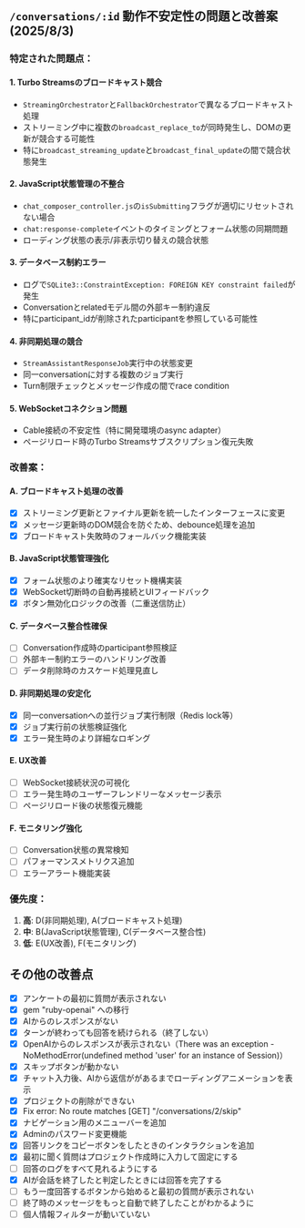 ## `/conversations/:id` 動作不安定性の問題と改善案 (2025/8/3)

### 特定された問題点：

#### 1. **Turbo Streamsのブロードキャスト競合**
- `StreamingOrchestrator`と`FallbackOrchestrator`で異なるブロードキャスト処理
- ストリーミング中に複数の`broadcast_replace_to`が同時発生し、DOMの更新が競合する可能性
- 特に`broadcast_streaming_update`と`broadcast_final_update`の間で競合状態発生

#### 2. **JavaScript状態管理の不整合**
- `chat_composer_controller.js`の`isSubmitting`フラグが適切にリセットされない場合
- `chat:response-complete`イベントのタイミングとフォーム状態の同期問題
- ローディング状態の表示/非表示切り替えの競合状態

#### 3. **データベース制約エラー**
- ログで`SQLite3::ConstraintException: FOREIGN KEY constraint failed`が発生
- Conversationとrelatedモデル間の外部キー制約違反
- 特にparticipant_idが削除されたparticipantを参照している可能性

#### 4. **非同期処理の競合**
- `StreamAssistantResponseJob`実行中の状態変更
- 同一conversationに対する複数のジョブ実行
- Turn制限チェックとメッセージ作成の間でrace condition

#### 5. **WebSocketコネクション問題**
- Cable接続の不安定性（特に開発環境のasync adapter）
- ページリロード時のTurbo Streamsサブスクリプション復元失敗

### 改善案：

#### A. **ブロードキャスト処理の改善**
- [x] ストリーミング更新とファイナル更新を統一したインターフェースに変更
- [x] メッセージ更新時のDOM競合を防ぐため、debounce処理を追加
- [x] ブロードキャスト失敗時のフォールバック機能実装

#### B. **JavaScript状態管理強化**
- [x] フォーム状態のより確実なリセット機構実装
- [x] WebSocket切断時の自動再接続とUIフィードバック
- [x] ボタン無効化ロジックの改善（二重送信防止）

#### C. **データベース整合性確保**
- [ ] Conversation作成時のparticipant参照検証
- [ ] 外部キー制約エラーのハンドリング改善
- [ ] データ削除時のカスケード処理見直し

#### D. **非同期処理の安定化**
- [x] 同一conversationへの並行ジョブ実行制限（Redis lock等）
- [x] ジョブ実行前の状態検証強化
- [x] エラー発生時のより詳細なロギング

#### E. **UX改善**
- [ ] WebSocket接続状況の可視化
- [ ] エラー発生時のユーザーフレンドリーなメッセージ表示
- [ ] ページリロード後の状態復元機能

#### F. **モニタリング強化**
- [ ] Conversation状態の異常検知
- [ ] パフォーマンスメトリクス追加
- [ ] エラーアラート機能実装

### 優先度：
1. **高**: D(非同期処理), A(ブロードキャスト処理)
2. **中**: B(JavaScript状態管理), C(データベース整合性)
3. **低**: E(UX改善), F(モニタリング)

## その他の改善点

- [x] アンケートの最初に質問が表示されない
- [x] gem "ruby-openai" への移行
- [x] AIからのレスポンスがない
- [x] ターンが終わっても回答を続けられる（終了しない）
- [x] OpenAIからのレスポンスが表示されない（There was an exception - NoMethodError(undefined method 'user' for an instance of Session)）
- [x] スキップボタンが動かない
- [x] チャット入力後、AIから返信ががあるまでローディングアニメーションを表示
- [x] プロジェクトの削除ができない
- [x] Fix error: No route matches [GET] "/conversations/2/skip"
- [x] ナビゲーション用のメニューバーを追加
- [x] Adminのパスワード変更機能
- [x] 回答リンクをコピーボタンをしたときのインタラクションを追加
- [x] 最初に聞く質問はプロジェクト作成時に入力して固定にする
- [ ] 回答のログをすべて見れるようにする
- [x] AIが会話を終了したと判定したときには回答を完了する
- [ ] もう一度回答するボタンから始めると最初の質問が表示されない
- [ ] 終了時のメッセージをもっと自動で終了したことがわかるように
- [ ] 個人情報フィルターが動いていない